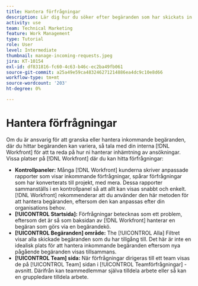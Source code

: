 ```yaml
---
title: Hantera förfrågningar
description: Lär dig hur du söker efter begäranden som har skickats in via kontrollpaneler, [!UICONTROL Startsida], [!UICONTROL Begäranden] eller [!UICONTROL Team] sida in [!DNL  Workfront].
activity: use
team: Technical Marketing
feature: Work Management
type: Tutorial
role: User
level: Intermediate
thumbnail: manage-incoming-requests.jpeg
jira: KT-10154
exl-id: df831816-fc60-4c63-b46c-ec2ba49fb061
source-git-commit: a25a49e59ca483246271214886ea4dc9c10e8d66
workflow-type: tm+mt
source-wordcount: '203'
ht-degree: 0%

---
```


# Hantera förfrågningar

Om du är ansvarig för att granska eller hantera inkommande begäranden, där du hittar begäranden kan variera, så tala med din interna [!DNL Workfront] för att ta reda på hur ni hanterar inhämtning av ansökningar. Vissa platser på [!DNL Workfront] där du kan hitta förfrågningar:

* **Kontrollpaneler:** Många [!DNL Workfront] kunderna skriver anpassade rapporter som visar inkommande förfrågningar, spårar förfrågningar som har konverterats till projekt, med mera. Dessa rapporter sammanställs i en kontrollpanel så att allt kan visas snabbt och enkelt. [!DNL Workfront] rekommenderar att du använder den här metoden för att hantera begäranden, eftersom den kan anpassas efter din organisations behov.
* **[!UICONTROL Startsida]:** Förfrågningar betecknas som ett problem, eftersom det är så som baksidan av [!DNL Workfront] hanterar en begäran som görs via en begärandekö.
* **[!UICONTROL Begäranden] område:** The [!UICONTROL Alla] Filtret visar alla skickade begäranden som du har tillgång till. Det här är inte en idealisk plats för att hantera inkommande begäranden eftersom nya pågående begäranden visas tillsammans.
* **[!UICONTROL Team] sida:** När förfrågningar dirigeras till ett team visas de på [!UICONTROL Team] sidan i [!UICONTROL Teamförfrågningar] -avsnitt. Därifrån kan teammedlemmar själva tilldela arbete eller så kan en gruppledare tilldela arbete.
